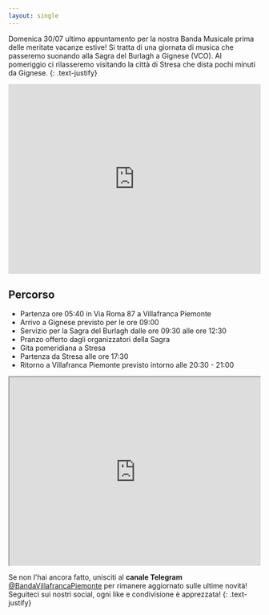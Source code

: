 ```yaml
---
layout: single
---
```

Domenica 30/07 ultimo appuntamento per la nostra Banda Musicale prima delle meritate vacanze estive! Si tratta di una giornata di musica che passeremo suonando alla Sagra del Burlagh a Gignese (VCO). Al pomeriggio ci rilasseremo visitando la città di Stresa che dista pochi minuti da Gignese.
{: .text-justify}

<style>
.map-responsive{
    overflow:hidden;
    padding-bottom:75%;
    position:relative;
    height:0;
}
.map-responsive iframe{
    left:0;
    top:0;
    height:100%;
    width:100%;
    position:absolute;
}

</style>
<div class="map-responsive">
<iframe src="https://www.google.com/maps/embed?pb=!1m18!1m12!1m3!1d5556.894841523013!2d8.505237777478222!3d45.86235741643066!2m3!1f0!2f0!3f0!3m2!1i1024!2i768!4f13.1!3m3!1m2!1s0x47867505c701d4d3%3A0x6c7ca3536969829a!2s28836+Gignese+Province+of+Verbano-Cusio-Ossola!5e0!3m2!1sen!2sit!4v1500994155170" width="600" height="450" frameborder="0" style="border:0" allowfullscreen></iframe>
</div>

## Percorso

- Partenza ore 05:40 in Via Roma 87 a Villafranca Piemonte
- Arrivo a Gignese previsto per le ore 09:00
- Servizio per la Sagra del Burlagh dalle ore 09:30 alle ore 12:30
- Pranzo offerto dagli organizzatori della Sagra
- Gita pomeridiana a Stresa
- Partenza da Stresa alle ore 17:30
- Ritorno a Villafranca Piemonte previsto intorno alle 20:30 - 21:00

<div class="map-responsive">
<iframe src="https://www.google.com/maps/d/embed?mid=1wday_kMbt4I_fHYZ9q2A0lET1tk" width="640" height="480"></iframe>
</div>

Se non l'hai ancora fatto, unisciti al **canale Telegram** [@BandaVillafrancaPiemonte](https://t.me/BandaVillafrancaPiemonte) per rimanere aggiornato sulle ultime novità! Seguiteci sui nostri social, ogni like e condivisione è apprezzata!
{: .text-justify}